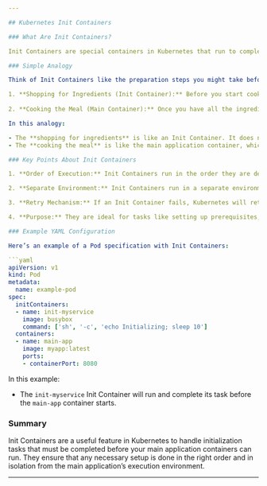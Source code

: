 ```yaml
---

## Kubernetes Init Containers

### What Are Init Containers?

Init Containers are special containers in Kubernetes that run to completion before the main application containers in a Pod start. They are used to perform initialization tasks that need to be completed before the main application can start.

### Simple Analogy

Think of Init Containers like the preparation steps you might take before cooking a meal. Imagine you’re hosting a dinner party:

1. **Shopping for Ingredients (Init Container):** Before you start cooking, you need to go grocery shopping. This is a preparatory step that must be completed before you can actually start cooking.
   
2. **Cooking the Meal (Main Container):** Once you have all the ingredients, you can start cooking the meal. This is your main task and can only be done after the preparation is complete.

In this analogy:

- The **shopping for ingredients** is like an Init Container. It does necessary preparatory work before the main tasks begin.
- The **cooking the meal** is like the main application container, which starts only after the initialization (shopping) is done.

### Key Points About Init Containers

1. **Order of Execution:** Init Containers run in the order they are defined. Each Init Container must complete successfully before the next one starts, and before the main containers are started.

2. **Separate Environment:** Init Containers run in a separate environment from the main containers. They can have different configurations and resources.

3. **Retry Mechanism:** If an Init Container fails, Kubernetes will retry it until it succeeds or the Pod fails.

4. **Purpose:** They are ideal for tasks like setting up prerequisites, waiting for services to be available, or performing setup tasks like schema migrations.

### Example YAML Configuration

Here’s an example of a Pod specification with Init Containers:

```yaml
apiVersion: v1
kind: Pod
metadata:
  name: example-pod
spec:
  initContainers:
  - name: init-myservice
    image: busybox
    command: ['sh', '-c', 'echo Initializing; sleep 10']
  containers:
  - name: main-app
    image: myapp:latest
    ports:
    - containerPort: 8080
```

In this example:

- The `init-myservice` Init Container will run and complete its task before the `main-app` container starts.

### Summary

Init Containers are a useful feature in Kubernetes to handle initialization tasks that must be completed before your main application containers can run. They ensure that any necessary setup is done in the right order and in isolation from the main application’s execution environment.

---
```

